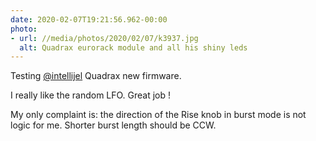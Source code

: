 ```yaml
---
date: 2020-02-07T19:21:56.962-00:00
photo:
- url: //media/photos/2020/02/07/k3937.jpg
  alt: Quadrax eurorack module and all his shiny leds
---
```

Testing [@intellijel](https://www.twitter.com/intellijel) Quadrax new firmware.

I really like the random LFO. Great job !

My only complaint is: the direction of the Rise knob in burst mode is not logic for me. Shorter burst length should be CCW.
